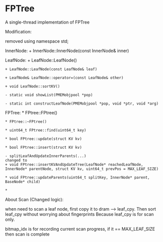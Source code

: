 # FPTree
A single-thread implementation of FPTree



Modification:

removed using namespace std;


InnerNode:
	+ InnerNode::InnerNode(const InnerNode& inner)


LeafNode:
	+ LeafNode::LeafNode()

	+ LeafNode::LeafNode(const LeafNode& leaf)

	+ LeafNode& LeafNode::operator=(const LeafNode& other)

	+ void LeafNode::sortKV()

	- static void showList(PMEMobjpool *pop)

	- static int constructLeafNode(PMEMobjpool *pop, void *ptr, void *arg)


FPTree:
	* FPtree::FPtree()

	* FPtree::~FPtree()

	* uint64_t FPtree::find(uint64_t key)

	* bool FPtree::update(struct KV kv)

	* bool FPtree::insert(struct KV kv) 

	- splitLeafAndUpdateInnerParents(...)
	changed to
	+ void FPtree::insertKVAndUpdateTree(LeafNode* reachedLeafNode, InnerNode* parentNode, struct KV kv, uint64_t prevPos = MAX_LEAF_SIZE)

	* void FPtree::updateParents(uint64_t splitKey, InnerNode* parent, BaseNode* child)

	* 


About Scan (Changed logic): 

when need to scan a leaf node, first copy it to dram --> leaf_cpy. Then sort leaf_cpy without worrying about fingerprints
Because leaf_cpy is for scan only.

bitmap_idx is for recording current scan progress, if it == MAX_LEAF_SIZE then scan is complete
		